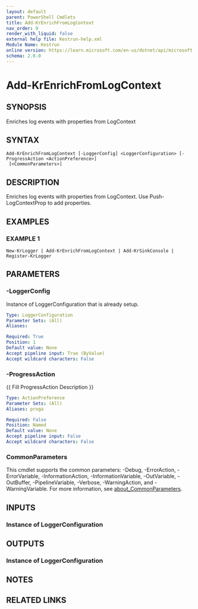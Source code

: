 ```yaml
---
layout: default
parent: PowerShell Cmdlets
title: Add-KrEnrichFromLogContext
nav_order: 9
render_with_liquid: false
external help file: Kestrun-help.xml
Module Name: Kestrun
online version: https://learn.microsoft.com/en-us/dotnet/api/microsoft.aspnetcore.builder.defaultfilesoptions?view=aspnetcore-8.0
schema: 2.0.0
---
```


# Add-KrEnrichFromLogContext

## SYNOPSIS
Enriches log events with properties from LogContext

## SYNTAX

```
Add-KrEnrichFromLogContext [-LoggerConfig] <LoggerConfiguration> [-ProgressAction <ActionPreference>]
 [<CommonParameters>]
```

## DESCRIPTION
Enriches log events with properties from LogContext.
Use Push-LogContextProp to add properties.

## EXAMPLES

### EXAMPLE 1
```
New-KrLogger | Add-KrEnrichFromLogContext | Add-KrSinkConsole | Register-KrLogger
```

## PARAMETERS

### -LoggerConfig
Instance of LoggerConfiguration that is already setup.

```yaml
Type: LoggerConfiguration
Parameter Sets: (All)
Aliases:

Required: True
Position: 1
Default value: None
Accept pipeline input: True (ByValue)
Accept wildcard characters: False
```

### -ProgressAction
{{ Fill ProgressAction Description }}

```yaml
Type: ActionPreference
Parameter Sets: (All)
Aliases: proga

Required: False
Position: Named
Default value: None
Accept pipeline input: False
Accept wildcard characters: False
```

### CommonParameters
This cmdlet supports the common parameters: -Debug, -ErrorAction, -ErrorVariable, -InformationAction, -InformationVariable, -OutVariable, -OutBuffer, -PipelineVariable, -Verbose, -WarningAction, and -WarningVariable. For more information, see [about_CommonParameters](http://go.microsoft.com/fwlink/?LinkID=113216).

## INPUTS

### Instance of LoggerConfiguration
## OUTPUTS

### Instance of LoggerConfiguration
## NOTES

## RELATED LINKS
